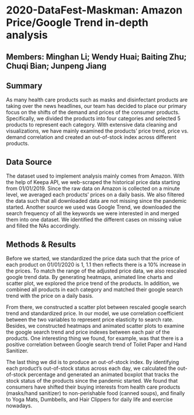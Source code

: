 # 2020-DataFest-Maskman: Amazon Price/Google Trend in-depth analysis

## Members: Minghan Li; Wendy Huai; Baiting Zhu; Chuqi Bian; Junpeng Jiang

## Summary

As many health care products such as masks and disinfectant products are taking over the news headlines, our team has decided to place our primary focus on the shifts of the demand and prices of the consumer products. Specifically, we divided the products into four categories and selected 5 products to represent each category. With extensive data cleaning and visualizations, we have mainly examined the products’ price trend, price vs. demand correlation and created an out-of-stock index across different products.

## Data Source

The dataset used to implement analysis mainly comes from Amazon. With the help of Keepa API, we web-scraped the historical price data starting from 01/01/2019. Since the raw data on Amazon is collected on a minute level, we averaged each products’ prices on a daily basis. We also filtered the data such that all downloaded data are not missing since the pandemic started. Another source we used was Google Trend, we downloaded the search frequency of all the keywords we were interested in and merged them into one dataset. We identified the different cases on missing value and filled the NAs accordingly.

## Methods & Results

Before we started, we standardized the price data such that the price of each product on 01/01/2020 is 1, 1.1 then reflects there is a 10% increase in the prices. To match the range of the adjusted price data, we also rescaled google trend data. By generating heatmaps, animated line charts and scatter plot, we explored the price trend of the products. In addition, we combined all products in each category and matched their google search trend with the price on a daily basis. 

From there, we constructed a scatter plot between rescaled google search trend and standardized price. In our model, we use correlation coefficient between the two variables to represent price elasticity to search rate. Besides, we constructed heatmaps and animated scatter plots to examine the google search trend and price indexes between each pair of the products. One interesting thing we found, for example, was that there is a positive correlation between Google search trend of Toilet Paper and Hand Sanitizer. 

The last thing we did is to produce an out-of-stock index. By identifying each product’s out-of-stock status across each day, we calculated the out-of-stock percentage and generated an animated boxplot that tracks the stock status of the products since the pandemic started. We found that consumers have shifted their buying interests from health care products (masks/hand sanitizer) to non-perishable food (canned soups), and finally to Yoga Mats, Dumbbells, and Hair Clippers for daily life and exercise nowadays.
